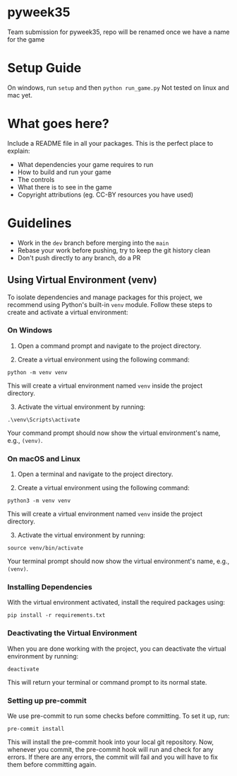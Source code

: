 # pyweek35

Team submission for pyweek35, repo will be renamed once we have a name for the game

# Setup Guide

On windows, run `setup` and then `python run_game.py`
Not tested on linux and mac yet.

# What goes here?

Include a README file in all your packages. This is the perfect place to explain:

- What dependencies your game requires to run
- How to build and run your game
- The controls
- What there is to see in the game
- Copyright attributions (eg. CC-BY resources you have used)

# Guidelines

- Work in the `dev` branch before merging into the `main`
- Rebase your work before pushing, try to keep the git history clean
- Don't push directly to any branch, do a PR

## Using Virtual Environment (venv)

To isolate dependencies and manage packages for this project, we recommend using Python's built-in `venv` module. Follow these steps to create and activate a virtual environment:

### On Windows

1. Open a command prompt and navigate to the project directory.

2. Create a virtual environment using the following command:

`python -m venv venv`

This will create a virtual environment named `venv` inside the project directory.

3. Activate the virtual environment by running:

`.\venv\Scripts\activate`

Your command prompt should now show the virtual environment's name, e.g., `(venv)`.

### On macOS and Linux

1. Open a terminal and navigate to the project directory.

2. Create a virtual environment using the following command:

`python3 -m venv venv`

This will create a virtual environment named `venv` inside the project directory.

3. Activate the virtual environment by running:

`source venv/bin/activate`

Your terminal prompt should now show the virtual environment's name, e.g., `(venv)`.

### Installing Dependencies

With the virtual environment activated, install the required packages using:

`pip install -r requirements.txt`

### Deactivating the Virtual Environment

When you are done working with the project, you can deactivate the virtual environment by running:

`deactivate`

This will return your terminal or command prompt to its normal state.

### Setting up pre-commit

We use pre-commit to run some checks before committing. To set it up, run:

`pre-commit install`

This will install the pre-commit hook into your local git repository. Now, whenever you commit, the pre-commit hook will run and check for any errors. If there are any errors, the commit will fail and you will have to fix them before committing again.
